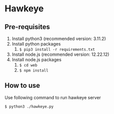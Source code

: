 # Hawkeye

## Pre-requisites
1. Install python3 (recommended version: 3.11.2)
2. Install python packages
    1. ```$ pip3 install -r requirements.txt```
3. Install node.js (recommended version: 12.22.12)
4. Install node.js packages
    1. ```$ cd web```
    2. ```$ npm install```

## How to use
Use following command to run hawkeye server
```
$ python3 ./hawkeye.py
```
